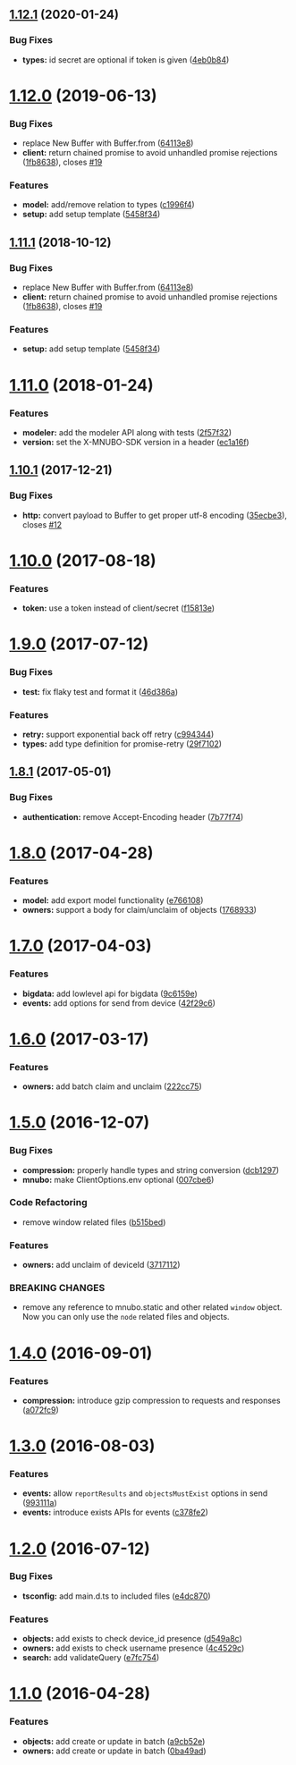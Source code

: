 ## [1.12.1](https://github.com/mnubo/smartobjects-js-client/compare/1.12.0...1.12.1) (2020-01-24)


### Bug Fixes

* **types:** id secret are optional if token is given ([4eb0b84](https://github.com/mnubo/smartobjects-js-client/commit/4eb0b84))



# [1.12.0](https://github.com/mnubo/smartobjects-js-client/compare/1.11.0...1.12.0) (2019-06-13)


### Bug Fixes

* replace New Buffer with Buffer.from ([64113e8](https://github.com/mnubo/smartobjects-js-client/commit/64113e8))
* **client:** return chained promise to avoid unhandled promise rejections ([1fb8638](https://github.com/mnubo/smartobjects-js-client/commit/1fb8638)), closes [#19](https://github.com/mnubo/smartobjects-js-client/issues/19)


### Features

* **model:** add/remove relation to types ([c1996f4](https://github.com/mnubo/smartobjects-js-client/commit/c1996f4))
* **setup:** add setup template ([5458f34](https://github.com/mnubo/smartobjects-js-client/commit/5458f34))



<a name="1.11.1"></a>
## [1.11.1](https://github.com/mnubo/smartobjects-js-client/compare/1.11.0...1.11.1) (2018-10-12)


### Bug Fixes

* replace New Buffer with Buffer.from ([64113e8](https://github.com/mnubo/smartobjects-js-client/commit/64113e8))
* **client:** return chained promise to avoid unhandled promise rejections ([1fb8638](https://github.com/mnubo/smartobjects-js-client/commit/1fb8638)), closes [#19](https://github.com/mnubo/smartobjects-js-client/issues/19)


### Features

* **setup:** add setup template ([5458f34](https://github.com/mnubo/smartobjects-js-client/commit/5458f34))



<a name="1.11.0"></a>
# [1.11.0](https://github.com/mnubo/smartobjects-js-client/compare/1.10.1...1.11.0) (2018-01-24)


### Features

* **modeler:** add the modeler API along with tests ([2f57f32](https://github.com/mnubo/smartobjects-js-client/commit/2f57f32))
* **version:** set the X-MNUBO-SDK version in a header ([ec1a16f](https://github.com/mnubo/smartobjects-js-client/commit/ec1a16f))



<a name="1.10.1"></a>
## [1.10.1](https://github.com/mnubo/smartobjects-js-client/compare/1.10.0...1.10.1) (2017-12-21)


### Bug Fixes

* **http:** convert payload to Buffer to get proper utf-8 encoding ([35ecbe3](https://github.com/mnubo/smartobjects-js-client/commit/35ecbe3)), closes [#12](https://github.com/mnubo/smartobjects-js-client/issues/12)



<a name="1.10.0"></a>
# [1.10.0](https://github.com/mnubo/smartobjects-js-client/compare/1.9.0...1.10.0) (2017-08-18)


### Features

* **token:** use a token instead of client/secret ([f15813e](https://github.com/mnubo/smartobjects-js-client/commit/f15813e))



<a name="1.9.0"></a>
# [1.9.0](https://github.com/mnubo/smartobjects-js-client/compare/1.8.1...1.9.0) (2017-07-12)


### Bug Fixes

* **test:** fix flaky test and format it ([46d386a](https://github.com/mnubo/smartobjects-js-client/commit/46d386a))


### Features

* **retry:** support exponential back off retry ([c994344](https://github.com/mnubo/smartobjects-js-client/commit/c994344))
* **types:** add type definition for promise-retry ([29f7102](https://github.com/mnubo/smartobjects-js-client/commit/29f7102))



<a name="1.8.1"></a>
## [1.8.1](https://github.com/mnubo/smartobjects-js-client/compare/1.8.0...1.8.1) (2017-05-01)


### Bug Fixes

* **authentication:** remove Accept-Encoding header ([7b77f74](https://github.com/mnubo/smartobjects-js-client/commit/7b77f74))



<a name="1.8.0"></a>
# [1.8.0](https://github.com/mnubo/smartobjects-js-client/compare/1.7.0...1.8.0) (2017-04-28)


### Features

* **model:** add export model functionality ([e766108](https://github.com/mnubo/smartobjects-js-client/commit/e766108))
* **owners:** support a body for claim/unclaim of objects ([1768933](https://github.com/mnubo/smartobjects-js-client/commit/1768933))



<a name="1.7.0"></a>
# [1.7.0](https://github.com/mnubo/smartobjects-js-client/compare/1.5.0...1.7.0) (2017-04-03)


### Features

* **bigdata:** add lowlevel api for bigdata ([9c6159e](https://github.com/mnubo/smartobjects-js-client/commit/9c6159e))
* **events:** add options for send from device ([42f29c6](https://github.com/mnubo/smartobjects-js-client/commit/42f29c6))



<a name="1.6.0"></a>
# [1.6.0](https://github.com/mnubo/smartobjects-js-client/compare/1.5.0...1.6.0) (2017-03-17)


### Features

* **owners:** add batch claim and unclaim ([222cc75](https://github.com/mnubo/smartobjects-js-client/commit/222cc75))



<a name="1.5.0"></a>
# [1.5.0](https://github.com/mnubo/smartobjects-js-client/compare/1.4.0...1.5.0) (2016-12-07)


### Bug Fixes

* **compression:** properly handle types and string conversion ([dcb1297](https://github.com/mnubo/smartobjects-js-client/commit/dcb1297))
* **mnubo:** make ClientOptions.env optional ([007cbe6](https://github.com/mnubo/smartobjects-js-client/commit/007cbe6))


### Code Refactoring

* remove window related files ([b515bed](https://github.com/mnubo/smartobjects-js-client/commit/b515bed))


### Features

* **owners:** add unclaim of deviceId ([3717112](https://github.com/mnubo/smartobjects-js-client/commit/3717112))


### BREAKING CHANGES

* remove any reference to mnubo.static and other related `window` object.
    Now you can only use the `node` related files and objects.



<a name="1.4.0"></a>
# [1.4.0](https://github.com/mnubo/smartobjects-js-client/compare/1.3.0...1.4.0) (2016-09-01)


### Features

* **compression:** introduce gzip compression to requests and responses ([a072fc9](https://github.com/mnubo/smartobjects-js-client/commit/a072fc9))



<a name="1.3.0"></a>
# [1.3.0](https://github.com/mnubo/smartobjects-js-client/compare/1.2.0...1.3.0) (2016-08-03)


### Features

* **events:** allow `reportResults` and `objectsMustExist` options in send ([993111a](https://github.com/mnubo/smartobjects-js-client/commit/993111a))
* **events:** introduce exists APIs for events ([c378fe2](https://github.com/mnubo/smartobjects-js-client/commit/c378fe2))



<a name="1.2.0"></a>
# [1.2.0](https://github.com/mnubo/smartobjects-js-client/compare/1.1.0...1.2.0) (2016-07-12)


### Bug Fixes

* **tsconfig:** add main.d.ts to included files ([e4dc870](https://github.com/mnubo/smartobjects-js-client/commit/e4dc870))

### Features

* **objects:** add exists to check device_id presence ([d549a8c](https://github.com/mnubo/smartobjects-js-client/commit/d549a8c))
* **owners:** add exists to check username presence ([4c4529c](https://github.com/mnubo/smartobjects-js-client/commit/4c4529c))
* **search:** add validateQuery ([e7fc754](https://github.com/mnubo/smartobjects-js-client/commit/e7fc754))



<a name="1.1.0"></a>
# [1.1.0](https://github.com/mnubo/smartobjects-js-client/compare/1.0.4...1.1.0) (2016-04-28)


### Features

* **objects:** add create or update in batch ([a9cb52e](https://github.com/mnubo/smartobjects-js-client/commit/a9cb52e))
* **owners:** add create or update in batch ([0ba49ad](https://github.com/mnubo/smartobjects-js-client/commit/0ba49ad))



